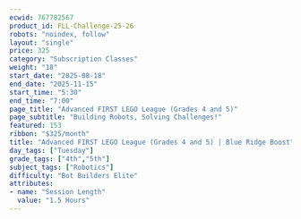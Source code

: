 ```yaml
---
ecwid: 767782567
product_id: FLL-Challenge-25-26
robots: "noindex, follow"
layout: "single"
price: 325
category: "Subscription Classes"
weight: "18"
start_date: "2025-08-18"
end_date: "2025-11-15"
start_time: "5:30"
end_time: "7:00"
page_title: "Advanced FIRST LEGO League (Grades 4 and 5)"
page_subtitle: "Building Robots, Solving Challenges!"
featured: 153
ribbon: "$325/month"
title: "Advanced FIRST LEGO League (Grades 4 and 5) | Blue Ridge Boost"
day_tags: ["Tuesday"]
grade_tags: ["4th","5th"]
subject_tags: ["Robotics"]
difficulty: "Bot Builders Elite"
attributes:
- name: "Session Length"
  value: "1.5 Hours"
---
```

